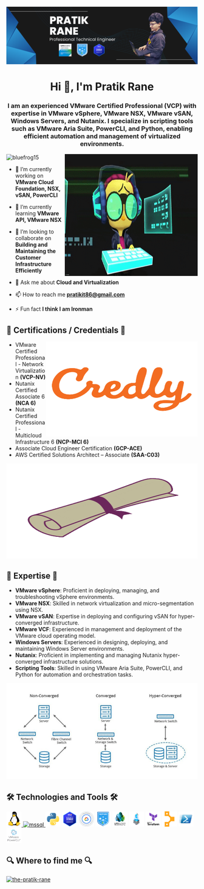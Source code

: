 ![logo](https://github.com/vExpertPratik/vExpertPratik/blob/main/Images/Banner.png)
<h1 align="center">Hi 👋, I'm Pratik Rane</h1>
<h3 align="center">I am an experienced VMware Certified Professional (VCP) with expertise in VMware vSphere, VMware NSX, VMware vSAN, Windows Servers, and Nutanix. I specialize in scripting tools such as VMware Aria Suite, PowerCLI, and Python, enabling efficient automation and management of virtualized environments.</h3>

<img align="right" alt="coding" width="350" height="320" src="https://github.com/vExpertPratik/vExpertPratik/blob/main/Images/Coding.gif">
<p align="left"> <img src="https://komarev.com/ghpvc/?username=bluefrog15&label=Profile%20views&color=0e75b6&style=flat" alt="bluefrog15" /> </p>

- 🔭 I’m currently working on **VMware Cloud Foundation, NSX, vSAN, PowerCLI**

- 🌱 I’m currently learning **VMware API, VMware NSX**

- 👯 I’m looking to collaborate on **Building and Maintaining the Customer Infrastructure Efficiently**

- 💬 Ask me about **Cloud and Virtualization**

- 📫 How to reach me **pratikit86@gmail.com**

- ⚡ Fun fact **I think I am Ironman**

## 🌟 Certifications / Credentials 🌟


<a href="https://www.credly.com/users/the-pratik-rane/badges"> <img align="right" src="https://github.com/vExpertPratik/vExpertPratik/blob/main/Images/credly.png" alt="certificate" height="250" width="400"/></a>

- VMware Certified Professional - Network Virtualization **(VCP-NV)**
- Nutanix Certified Associate 6 **(NCA 6)**
- Nutanix Certified Professional - Multicloud Infrastructure 6 **(NCP-MCI 6)**
- Associate Cloud Engineer Certification **(GCP-ACE)**
- AWS Certified Solutions Architect – Associate **(SAA-C03)**

<div align="center">
<img src="https://github.com/vExpertPratik/vExpertPratik/blob/main/Images/certificate.gif" alt="certificate" height="250" width="600"/>
</div>

## 📖 Expertise 📖

- **VMware vSphere**: Proficient in deploying, managing, and troubleshooting vSphere environments.
- **VMware NSX**: Skilled in network virtualization and micro-segmentation using NSX.
- **VMware vSAN**: Expertise in deploying and configuring vSAN for hyper-converged infrastructure.
- **VMware VCF**: Experienced in management and deployment of the VMware cloud operating model.
- **Windows Servers**: Experienced in designing, deploying, and maintaining Windows Server environments.
- **Nutanix**: Proficient in implementing and managing Nutanix hyper-converged infrastructure solutions.
- **Scripting Tools**: Skilled in using VMware Aria Suite, PowerCLI, and Python for automation and orchestration tasks.

<div align="center">
<img src="https://github.com/vExpertPratik/vExpertPratik/blob/main/Images/Hyperconvergence.jpg" alt="certificate"/>
</div>


## 🛠 Technologies and Tools 🛠
<p>
<a href="https://www.linux.org/" target="_blank" rel="noreferrer" text-decoration="none"> <img style="text-decoration:none;" src="https://raw.githubusercontent.com/devicons/devicon/master/icons/linux/linux-original.svg" alt="linux" width="40" height="40"/> </a>
<a href="https://www.microsoft.com/en-us/sql-server" target="_blank" rel="noreferrer" text-decoration="none"> <img style="text-decoration:none;" src="https://www.svgrepo.com/show/303229/microsoft-sql-server-logo.svg" alt="mssql" width="40" height="40"/> </a>
<a style="text-decoration:none;" href="https://www.python.org" target="_blank" rel="noreferrer" text-decoration="none"> <img src="https://raw.githubusercontent.com/devicons/devicon/master/icons/python/python-original.svg" alt="python" width="40" height="40"/> </a>
<a style="text-decoration:none;" href="https://aws.amazon.com/" target="_blank" rel="noreferrer" text-decoration="none"> <img src="https://github.com/vExpertPratik/vExpertPratik/blob/main/Images/AWS.png" alt="AWS" width="40" height="40"/> </a>
<a style="text-decoration:none;" href="https://cloud.google.com/" target="_blank" rel="noreferrer" text-decoration="none"> <img src="https://github.com/vExpertPratik/vExpertPratik/blob/main/Images/GCP.png" alt="GCP" width="40" height="40"/> </a>
<a style="text-decoration:none;" href="https://www.nutanix.com/products" target="_blank" rel="noreferrer" text-decoration="none"> <img src="https://github.com/vExpertPratik/vExpertPratik/blob/main/Images/Nutanix.png" alt="Nutanix" width="40" height="40"/> </a>
<a style="text-decoration:none;" href="https://www.vmware.com/" target="_blank" rel="noreferrer" text-decoration="none"> <img src="https://github.com/vExpertPratik/vExpertPratik/blob/main/Images/VMware.png" alt="VMware" width="40" height="40"/> </a>
<a style="text-decoration:none;" href="https://www.microsoft.com/en-in/windows-server" target="_blank" rel="noreferrer" text-decoration="none"> <img src="https://github.com/vExpertPratik/vExpertPratik/blob/main/Images/Windows.png" alt="Windows" width="40" height="40"/> </a>
<a style="text-decoration:none;" href="https://www.terraform.io/use-cases/infrastructure-as-code" target="_blank" rel="noreferrer" text-decoration="none"> <img src="https://github.com/vExpertPratik/vExpertPratik/blob/main/Images/Terraform.png" alt="Terraform" width="40" height="40"/> </a>
<a style="text-decoration:none;" href="https://www.puppet.com/docs/puppet/6/puppet_overview.html" target="_blank" rel="noreferrer" text-decoration="none"> <img src="https://github.com/vExpertPratik/vExpertPratik/blob/main/Images/Puppet_Tool.png" alt="Puppet_Tool" width="40" height="40"/> </a>
<a style="text-decoration:none;" href="https://learn.microsoft.com/en-us/powershell/" target="_blank" rel="noreferrer" text-decoration="none"> <img src="https://github.com/vExpertPratik/vExpertPratik/blob/main/Images/PowerShell.png" alt="PowerShell" width="40" height="40"/> </a>
<a style="text-decoration:none;" href="https://developer.broadcom.com/tools/vmware-powercli/latest" target="_blank" rel="noreferrer" text-decoration="none"> <img src="https://github.com/vExpertPratik/vExpertPratik/blob/main/Images/PowerCLI.png" alt="PowerCLI" width="40" height="40"/> </a> </p>

## 🔍 Where to find me 🔍
<p>
<a href="https://linkedin.com/in/the-pratik-rane" target="blank"><img align="center" src="https://raw.githubusercontent.com/rahuldkjain/github-profile-readme-generator/master/src/images/icons/Social/linked-in-alt.svg" alt="the-pratik-rane" height="30" width="40" /></a>
</p>

<!-- <p><img src="https://github-readme-stats.vercel.app/api/top-langs?username=vExpertPratik&show_icons=true&locale=en&layout=compact" alt="vExpertPratik"/></p>

#<p>&nbsp;<img align="center" src="https://github-readme-stats.vercel.app/api?username=vExpertPratik&show_icons=true&locale=en" alt="vExpertPratik"/></p> -->

